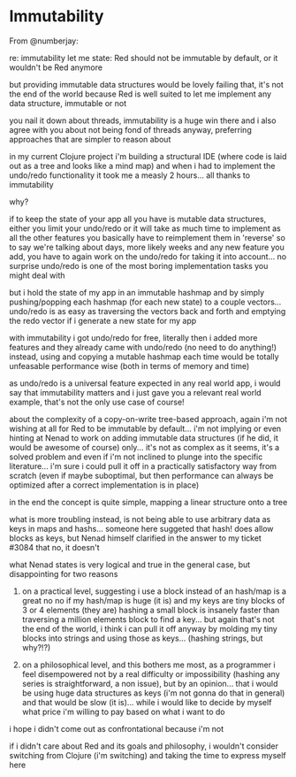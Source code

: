 # Immutability

From @numberjay:

re: immutability 
let me state: Red should not be immutable by default, or it wouldn't be Red anymore

but providing immutable data structures would be lovely
failing that, it's not the end of the world
because Red is well suited to let me implement any data structure, immutable or not 

you nail it down about threads, immutability is a huge win there and i also agree with you about not being fond of threads anyway, preferring approaches that are simpler to reason about 

in my current Clojure project i'm building a structural IDE (where code is laid out as a tree and looks like a mind map) and when i had to implement the undo/redo functionality it took me a measly 2 hours... all thanks to immutability 

why?

if to keep the state of your app all you have is mutable data structures, either you limit your undo/redo or it will take as much time to implement as all the other features 
you basically have to reimplement them in 'reverse' so to say
we're talking about days, more likely weeks 
and any new feature you add, you have to again work on the undo/redo for taking it into account... 
no surprise undo/redo is one of the most boring implementation tasks you might deal with

but i hold the state of my app in an immutable hashmap and by simply pushing/popping each hashmap (for each new state) to a couple vectors... undo/redo is as easy as traversing the vectors back and forth and emptying the redo vector if i generate a new state for my app 

with immutability i got undo/redo for free, literally then i added more features and they already came with undo/redo (no need to do anything!) 
instead, using and copying a mutable hashmap each time would be totally unfeasable performance wise (both in terms of memory and time)

as undo/redo is a universal feature expected in any real world app, i would say that immutability matters
and i just gave you a relevant real world example, that's not the only use case of course!

about the complexity of a copy-on-write tree-based approach, again i'm not wishing at all for Red to be immutable by default... 
i'm not implying or even hinting at Nenad to work on adding immutable data structures (if he did, it would be awesome of course)
only... it's not as complex as it seems, it's a solved problem and even if i'm not inclined to plunge into the specific literature... i'm sure i could pull it off in a practically satisfactory way from scratch (even if maybe suboptimal, but then performance can always be optimized after a correct implementation is in place) 

in the end the concept is quite simple, mapping a linear structure onto a tree 

what is more troubling instead, is not being able to use arbitrary data as keys in maps and hashs...
someone here suggeted that hash! does allow blocks as keys, but Nenad himself clarified in the answer to my ticket #3084 that no, it doesn't

what Nenad states is very logical and true in the general case, but disappointing for two reasons

1) on a practical level, suggesting i use a block instead of an hash/map is a great no no if my hash/map is huge (it is) and my keys are tiny blocks of 3 or 4 elements (they are)
hashing a small block is insanely faster than traversing a million elements block to find a key...
but again that's not the end of the world, i think i can pull it off anyway by molding my tiny blocks into strings and using those as keys... (hashing strings, but why?!?)

2) on a philosophical level, and this bothers me most, as a programmer i feel disempowered not by a real difficulty or impossibility (hashing any series is straightforward, a non issue), but by an opinion... that i would be using huge data structures as keys (i'm not gonna do that in general) and that would be slow (it is)... while i would like to decide by myself what price i'm willing to pay based on what i want to do

i hope i didn't come out as confrontational because i'm not 

if i didn't care about Red and its goals and philosophy, i wouldn't consider switching from Clojure (i'm switching) and taking the time to express myself here


